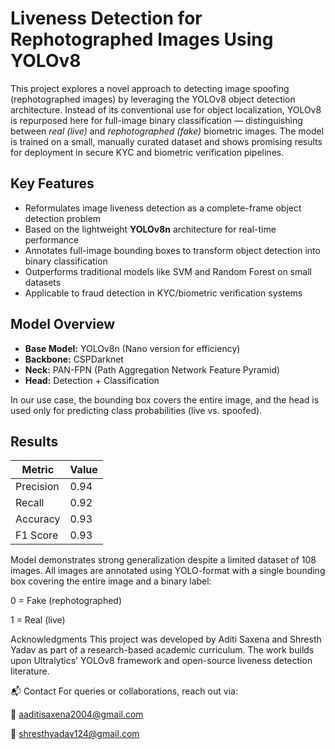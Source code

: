 # Liveness Detection for Rephotographed Images Using YOLOv8

This project explores a novel approach to detecting image spoofing (rephotographed images) by leveraging the YOLOv8 object detection architecture. Instead of its conventional use for object localization, YOLOv8 is repurposed here for full-image binary classification — distinguishing between *real (live)* and *rephotographed (fake)* biometric images. The model is trained on a small, manually curated dataset and shows promising results for deployment in secure KYC and biometric verification pipelines.

##  Key Features

-  Reformulates image liveness detection as a complete-frame object detection problem  
-  Based on the lightweight **YOLOv8n** architecture for real-time performance  
-  Annotates full-image bounding boxes to transform object detection into binary classification  
-  Outperforms traditional models like SVM and Random Forest on small datasets  
-  Applicable to fraud detection in KYC/biometric verification systems

##  Model Overview

- **Base Model:** YOLOv8n (Nano version for efficiency)  
- **Backbone:** CSPDarknet  
- **Neck:** PAN-FPN (Path Aggregation Network Feature Pyramid)  
- **Head:** Detection + Classification  

In our use case, the bounding box covers the entire image, and the head is used only for predicting class probabilities (live vs. spoofed).

##  Results

| Metric    | Value |
|-----------|-------|
| Precision | 0.94  |
| Recall    | 0.92  |
| Accuracy  | 0.93  |
| F1 Score  | 0.93  |

Model demonstrates strong generalization despite a limited dataset of 108 images.
All images are annotated using YOLO-format with a single bounding box covering the entire image and a binary label:

0 = Fake (rephotographed)

1 = Real (live)

 Acknowledgments
This project was developed by Aditi Saxena and Shresth Yadav as part of a research-based academic curriculum. The work builds upon Ultralytics' YOLOv8 framework and open-source liveness detection literature.

📬 Contact
For queries or collaborations, reach out via:

📧 aaditisaxena2004@gmail.com

📧 shresthyadav124@gmail.com

